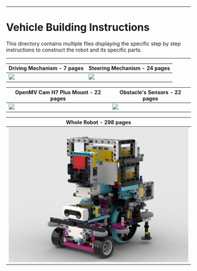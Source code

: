 
***

Vehicle Building Instructions
====

This directory contains multiple files displaying the specific step by step instructions to construct the robot and its specific parts.

***

| Driving Mechanism - 7 pages         | Steering Mechanism - 24 pages   |
| ----------------------------------- | ------------------------------- |
|[![](https://github.com/user-attachments/assets/897f204c-63e8-4a98-b780-65a0706e31ae)](https://github.com/AbeBuck/BSU-Spartan-Team_FE-2024/blob/main/Vehicle%20Building%20Instructions/Driving%20Mechanism%20Building%20Instructions.pdf)|[![](https://github.com/user-attachments/assets/23bfa546-f6b0-4503-9830-d1ab1caa492e)](https://github.com/AbeBuck/BSU-Spartan-Team_FE-2024/blob/main/Vehicle%20Building%20Instructions/Steering%20Mechanism%20Building%20Instructions.pdf)|


| OpenMV Cam H7 Plus Mount - 22 pages | Obstacle's Sensors - 22 pages   |
| ----------------------------------- | ------------------------------- |
|[![](https://github.com/user-attachments/assets/3f483c1a-727c-46e8-af8a-ecd24eb055ba)](https://github.com/AbeBuck/BSU-Spartan-Team_FE-2024/blob/main/Vehicle%20Building%20Instructions/OpenMV%20Cam%20H7%20Plus%20Mount.pdf)|[![](https://github.com/user-attachments/assets/e55ab5d4-6b60-45f2-82fc-69319e8e2d15)](https://github.com/AbeBuck/BSU-Spartan-Team_FE-2024/blob/main/Vehicle%20Building%20Instructions/Obstacle's%20Sensors%20Building%20Instructions.pdf)|

| Whole Robot - 298 pages             |
| ----------------------------------- |
|[<img src = "https://github.com/AbeBuck/BSU-Spartan-Team_FE-2024/blob/main/Vehicle%20Virtual%20Model/Isometric_View_Virtual-BSU_Spartan_Team.png?">](https://github.com/AbeBuck/BSU-Spartan-Team_FE-2024/blob/main/Vehicle%20Building%20Instructions/Whole%20Robot-Part%201_Building%20Instructions.pdf)|
